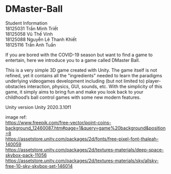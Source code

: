 # DMaster-Ball

Student Information \
18125031 Trần Minh Triết \
18125058 Vũ Thế Vinh \
18125088 Nguyễn Lê Thanh Khiết \
18125116 Trần Anh Tuấn

If you are bored with the COVID-19 season but want to find a game to entertain, here we introduce you to a game called DMaster Ball.

This is a very simple 3D  game created with Unity. The game itself is not refined, yet it contains all the "ingredients" needed to learn the paradigms underlying videogames development including (but not limited to) player-obstacles interaction, physics, GUI, sounds,  etc. With the simplicity of this game, it simply aims to bring fun and make you look back to your childhood’s ball control games with some new modern features.

Unity version Unity 2020.3.10f1

image ref: \
https://www.freepik.com/free-vector/point-coins-background_12460087.htm#page=1&query=game%20background&position=8 \
https://assetstore.unity.com/packages/2d/fonts/free-pixel-font-thaleah-140059 \
https://assetstore.unity.com/packages/2d/textures-materials/deep-space-skybox-pack-11056 \
https://assetstore.unity.com/packages/2d/textures-materials/sky/allsky-free-10-sky-skybox-set-146014
